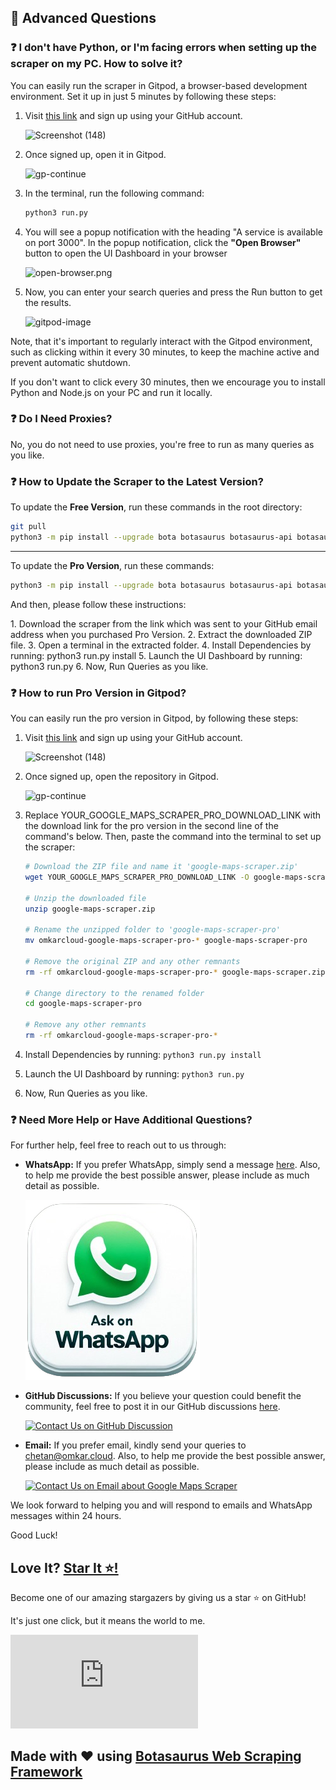 ## 🤔 Advanced Questions

### ❓ I don't have Python, or I'm facing errors when setting up the scraper on my PC. How to solve it?

You can easily run the scraper in Gitpod, a browser-based development environment. Set it up in just 5 minutes by following these steps:

1. Visit [this link](https://gitpod.io/#https://github.com/omkarcloud/google-maps-scraper) and sign up using your GitHub account.
   
   ![Screenshot (148)](https://raw.githubusercontent.com/omkarcloud/google-maps-scraper/master/screenshots/open-in-gitpod.png)
  
2. Once signed up, open it in Gitpod.   

   ![gp-continue](https://raw.githubusercontent.com/omkarcloud/google-maps-scraper/master/screenshots/gp-continue.png)

3. In the terminal, run the following command:
   ```bash
   python3 run.py
   ```
4. You will see a popup notification with the heading "A service is available on port 3000". In the popup notification, click the **"Open Browser"** button to open the UI Dashboard in your browser

   ![open-browser.png](https://raw.githubusercontent.com/omkarcloud/google-maps-scraper/master/screenshots/open-browser.png)

5. Now, you can enter your search queries and press the Run button to get the results.

   ![gitpod-image](https://raw.githubusercontent.com/omkarcloud/google-maps-scraper/master/screenshots/gitpod-image.png)

Note, that it's important to regularly interact with the Gitpod environment, such as clicking within it every 30 minutes, to keep the machine active and prevent automatic shutdown. 

If you don't want to click every 30 minutes, then we encourage you to install Python and Node.js on your PC and run it locally. 

### ❓ Do I Need Proxies?

No, you do not need to use proxies, you're free to run as many queries as you like.

### ❓ How to Update the Scraper to the Latest Version?

To update the **Free Version**, run these commands in the root directory:

```bash
git pull
python3 -m pip install --upgrade bota botasaurus botasaurus-api botasaurus-requests botasaurus-driver botasaurus-proxy-authentication botasaurus-server
```

---

To update the **Pro Version**, run these commands:

```bash 
python3 -m pip install --upgrade bota botasaurus botasaurus-api botasaurus-requests botasaurus-driver botasaurus-proxy-authentication botasaurus-server
```

And then, please follow these instructions:

1.⁠ ⁠Download the scraper from the link which was sent to your GitHub email address when you purchased Pro Version.
2.⁠ ⁠Extract the downloaded ZIP file.
3.⁠ ⁠Open a terminal in the extracted folder.
4.⁠ ⁠Install Dependencies by running: python3 run.py install
5.⁠ ⁠Launch the UI Dashboard by running: python3 run.py
6.⁠ ⁠Now, Run Queries as you like.

### ❓ How to run Pro Version in Gitpod?

You can easily run the pro version in Gitpod, by following these steps:

1. Visit [this link](https://gitpod.io/#https://github.com/omkarcloud/google-maps-scraper) and sign up using your GitHub account.
   
   ![Screenshot (148)](https://raw.githubusercontent.com/omkarcloud/google-maps-scraper/master/screenshots/open-in-gitpod.png)
  
2. Once signed up, open the repository in Gitpod.   

   ![gp-continue](https://raw.githubusercontent.com/omkarcloud/google-maps-scraper/master/screenshots/gp-continue.png)

3. Replace YOUR_GOOGLE_MAPS_SCRAPER_PRO_DOWNLOAD_LINK with the download link for the pro version in the second line of the command's below. Then, paste the command into the terminal to set up the scraper:
   ```bash
   # Download the ZIP file and name it 'google-maps-scraper.zip'
   wget YOUR_GOOGLE_MAPS_SCRAPER_PRO_DOWNLOAD_LINK -O google-maps-scraper.zip

   # Unzip the downloaded file
   unzip google-maps-scraper.zip

   # Rename the unzipped folder to 'google-maps-scraper-pro'
   mv omkarcloud-google-maps-scraper-pro-* google-maps-scraper-pro

   # Remove the original ZIP and any other remnants
   rm -rf omkarcloud-google-maps-scraper-pro-* google-maps-scraper.zip

   # Change directory to the renamed folder
   cd google-maps-scraper-pro

   # Remove any other remnants
   rm -rf omkarcloud-google-maps-scraper-pro-*
   ```
  
4. Install Dependencies by running: `python3 run.py install`
5. Launch the UI Dashboard by running: `python3 run.py`
6. Now, Run Queries as you like.

### ❓ Need More Help or Have Additional Questions?

For further help, feel free to reach out to us through:

- **WhatsApp:** If you prefer WhatsApp, simply send a message [here](https://api.whatsapp.com/send?phone=918295042963&text=Hi,%20I%20would%20like%20to%20learn%20more%20about%20your%20products). Also, to help me provide the best possible answer, please include as much detail as possible.

  [![Contact Us on WhatsApp about Google Maps Scraper](https://raw.githubusercontent.com/omkarcloud/assets/master/images/whatsapp-us.png)](https://api.whatsapp.com/send?phone=918295042963&text=Hi,%20I%20would%20like%20to%20learn%20more%20about%20your%20products)


- **GitHub Discussions:** If you believe your question could benefit the community, feel free to post it in our GitHub discussions [here](https://github.com/omkarcloud/google-maps-scraper/discussions).

  [![Contact Us on GitHub Discussion](https://raw.githubusercontent.com/omkarcloud/google-maps-scraper/master/screenshots/ask-on-github.png)](https://github.com/omkarcloud/google-maps-scraper/discussions)

- **Email:** If you prefer email, kindly send your queries to [chetan@omkar.cloud](mailto:chetan@omkar.cloud). Also, to help me provide the best possible answer, please include as much detail as possible.

  [![Contact Us on Email about Google Maps Scraper](https://raw.githubusercontent.com/omkarcloud/google-maps-scraper/master/screenshots/ask-on-email.png)](mailto:chetan@omkar.cloud)

We look forward to helping you and will respond to emails and WhatsApp messages within 24 hours.

Good Luck!

## Love It? [Star It ⭐!](https://github.com/omkarcloud/google-maps-scraper)

Become one of our amazing stargazers by giving us a star ⭐ on GitHub!

It's just one click, but it means the world to me.

[![Stargazers for @omkarcloud/google-maps-scraper](https://bytecrank.com/nastyox/reporoster/php/stargazersSVG.php?user=omkarcloud&repo=google-maps-scraper)](https://github.com/omkarcloud/google-maps-scraper/stargazers)

## Made with ❤️ using [Botasaurus Web Scraping Framework](https://github.com/omkarcloud/botasaurus)
